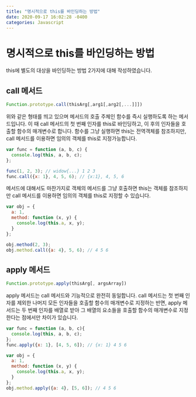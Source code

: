 ```yaml
---
title: "명시적으로 this를 바인딩하는 방법"
date: 2020-09-17 16:02:28 -0400
categories: Javascript
---
```

명시적으로 this를 바인딩하는 방법
===
this에 별도의 대상을 바인딩하는 방법 2가지에 대해 작성하였습니다.

call 메서드
---

``` javascript
Function.prototype.call(thisArg[,arg1[,arg2[,...]]])
```
위와 같은 형태를 띄고 있으며 메서드의 호출 주체인 함수를 즉시 실행하도록 하는 메서드입니다.
이 때 call 메서드의 첫 번째 인자를 this로 바인딩하고, 이 후의 인자들을 호출할 함수의 매개변수로 합니다.
함수를 그냥 실행하면 this는 전역객체를 참조하지만, call 메서드를 이용하면 임의의 객체를 this로 지정가능합니다.
``` javascript
var func = function (a, b, c) {
  console.log(this, a, b, c);
};

func(1, 2, 3); // widow{...} 1 2 3
func.call({x: 1}, 4, 5, 6); // {x:1}, 4, 5, 6
```
메서드에 대해서도 마찬가지로 객체의 메서드를 그냥 호출하면 this는 객체를 참조하지만
call 메서드를 이용하면 임의의 객체를 this로 지정할 수 있습니다.
``` javascript 
var obj = {
  a: 1,
  method: function (x, y) {
    console.log(this.a, x, y);
  }
};

obj.method(2, 3);
obj.method.call({a: 4}, 5, 6); // 4 5 6 
```

apply 메서드
---

``` javascript
Function.prototype.apply(thisArg[, argsArray])
```
apply 메서드는 call 메서드와 기능적으로 완전히 동일합니다. call 메서드는 첫 번째
인자를 제외한 나머지 모든 인자들을 호출할 함수의 매개변수로 지정하는 반면, apply 메서드는
두 번째 인자를 배열로 받아 그 배열의 요소들을 호출할 함수의 매개변수로 지정한다는 점에서만
차이가 있습니다.

``` javascript
var func = function (a, b, c){
  console.log(this, a, b, c);
};
func.apply({x: 1}, [4, 5, 6]); // {x: 1} 4 5 6

var obj = {
  a: 1,
  method: function (x, y) {
    console.log(this.a, x, y);
  }
};
obj.method.apply({a: 4}, [5, 6]); // 4 5 6 
```
